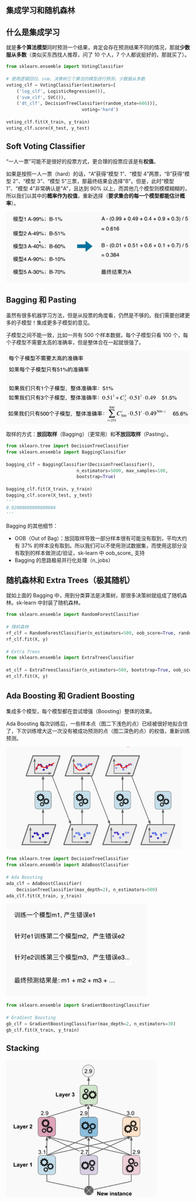 ## 集成学习和随机森林

## 什么是集成学习

就是**多个算法模型**同时预测一个结果，肯定会存在预测结果不同的情况，那就**少数服从多数**（类似买东西找人推荐，问了 10 个人，7 个人都说挺好的，那就买了）。

```python
from sklearn.ensemble import VotingClassifier

# 使用逻辑回归、svm、决策树三个算法的模型进行预测，少数服从多数
voting_clf = VotingClassifier(estimators=[
    ('log_clf', LogisticRegression()), 
    ('svm_clf', SVC()),
    ('dt_clf', DecisionTreeClassifier(random_state=666))],
                             voting='hard')

voting_clf.fit(X_train, y_train)
voting_clf.score(X_test, y_test)
```

## Soft Voting Classifier

“一人一票”可能不是很好的投票方式，更合理的投票应该是有**权值**。

如果是按照一人一票（hard）的话，“A”获得“模型 1”、“模型 4”两票，“B”获得“模型 2”、“模型 3”、“模型 5”三票，那最终结果会选择"B"。但是，此时“模型 1”、“模型 4”非常确认是"A"，且达到 90% 以上，而其他几个模型则模模糊糊的，所以我们以其中的**概率作为权值**，重新选择（**要求集合的每一个模型都能估计概率**）。

<img src="../../img/softvoting.png" alt="softvoting" style="zoom:75%;" />

## Bagging 和 Pasting

虽然有很多机器学习方法，但是从投票的角度看，仍然是不够的。我们需要创建更多的子模型！集成更多子模型的意见。

子模型之间不能一致，比如一共有 500 个样本数据，每个子模型只看 100 个，每个子模型不需要太高的准确率，但是整体合在一起就很强了。

<img src="../../img/子模型准确率.png" alt="子模型准确率" style="zoom:75%;" />

取样的方式：**放回取样**（Bagging）（更常用）和**不放回取样**（Pasting）。

```python
from sklearn.tree import DecisionTreeClassifier
from sklearn.ensemble import BaggingClassifier

bagging_clf = BaggingClassifier(DecisionTreeClassifier(),
                           n_estimators=5000, max_samples=100,
                           bootstrap=True)

bagging_clf.fit(X_train, y_train)
bagging_clf.score(X_test, y_test)
'''
0.92000000000000004
'''
```

Bagging 的其他细节：

- OOB（Out of Bag）：放回取样导致一部分样本很有可能没有取到，平均大约有 37% 的样本没有取到。所以我们可以不使用测试数据集，而使用这部分没有取到的样本做测试/验证，sk-learn 中 oob_score_ 支持
- Bagging 的思路极易并行化处理（n_jobs）

## 随机森林和 Extra Trees（极其随机）

就如上面的 Bagging 中，用到分类算法是决策树，那很多决策树就组成了随机森林。sk-learn 中封装了随机森林。

```python
from sklearn.ensemble import RandomForestClassifier

# 随机森林
rf_clf = RandomForestClassifier(n_estimators=500, oob_score=True, random_state=666, n_jobs=-1)
rf_clf.fit(X, y)

# Extra Trees
from sklearn.ensemble import ExtraTreesClassifier

et_clf = ExtraTreesClassifier(n_estimators=500, bootstrap=True, oob_score=True, random_state=666, n_jobs=-1)
et_clf.fit(X, y)
```

## Ada Boosting 和 Gradient Boosting

集成多个模型，每个模型都在尝试增强（Boosting）整体的效果。

Ada Boosting 每次训练后，一些样本点（图二下浅色的点）已经被很好地拟合住了，下次训练增大这一次没有被成功预测的点（图二深色的点）的权值，重新训练预测。

<img src="../../img/adaboosting.png" alt="adaboosting" style="zoom:75%;" />

```python
from sklearn.tree import DecisionTreeClassifier
from sklearn.ensemble import AdaBoostClassifier

# Ada Boosting
ada_clf = AdaBoostClassifier(
    DecisionTreeClassifier(max_depth=2), n_estimators=500)
ada_clf.fit(X_train, y_train)
```

<img src="../../img/gradientboosting.png" alt="gradientboosting" style="zoom:75%;" />

```python
from sklearn.ensemble import GradientBoostingClassifier

# Gradient Boosting
gb_clf = GradientBoostingClassifier(max_depth=2, n_estimators=30)
gb_clf.fit(X_train, y_train)
```

## Stacking

<img src="../../img/stacking.png" alt="stacking" style="zoom:75%;" />

